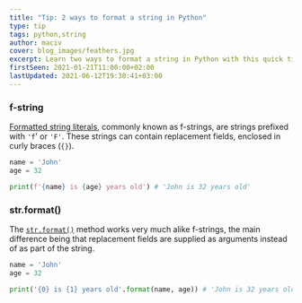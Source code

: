 ```yaml
---
title: "Tip: 2 ways to format a string in Python"
type: tip
tags: python,string
author: maciv
cover: blog_images/feathers.jpg
excerpt: Learn two ways to format a string in Python with this quick tip.
firstSeen: 2021-01-21T11:00:00+02:00
lastUpdated: 2021-06-12T19:30:41+03:00
---
```


### f-string

[Formatted string literals](https://docs.python.org/3/reference/lexical_analysis.html?highlight=lexical%20analysis#formatted-string-literals), commonly known as f-strings, are strings prefixed with `'f`' or `'F'`. These strings can contain replacement fields, enclosed in curly braces (`{}`).

```py
name = 'John'
age = 32

print(f'{name} is {age} years old') # 'John is 32 years old'
```

### str.format()

The [`str.format()`](https://docs.python.org/3/library/stdtypes.html?highlight=str%20format#str.format) method works very much alike f-strings, the main difference being that replacement fields are supplied as arguments instead of as part of the string.

```py
name = 'John'
age = 32

print('{0} is {1} years old'.format(name, age)) # 'John is 32 years old'
```
